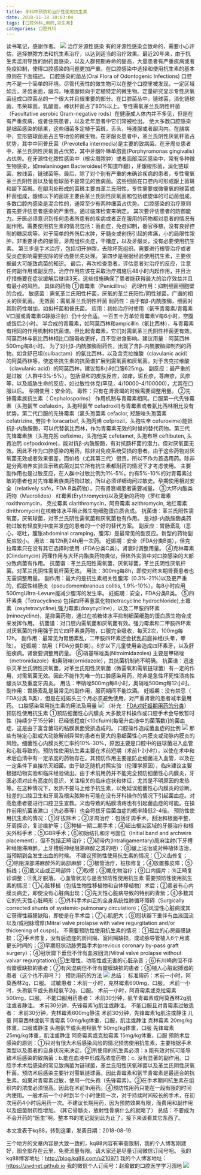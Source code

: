 ```yaml
---
title: 牙科中预防和治疗性使用抗生素
date: 2018-11-18 10:03:04
tags: [口腔外科,用药,抗生素]
categories: 口腔外科
---
```

读书笔记，感谢作者。
![](https://zymblog-1258069789.cos.ap-chengdu.myqcloud.com/blog0017-ykzyfhzlxsykss/01.jpg)
治疗牙源性感染
有的牙源性感染会致命的，需要小心评估，选择排脓方法和抗生素治疗，以达到适当的治疗效果。最近20年来，由于抗生素滥用导致的耐药菌感染，以及人群预期寿命的提高，大量患者有严重疾病或者免疫抑制，使得口腔感染的问题更加严重。在口腔感染中选择和使用抗生素的基本原则在下面描述。
口腔感染的菌丛(Oral Flora of Odontogenic Infections)
口腔内不是一个简单的环境。尽管代表性的微生物可以在整个口腔里被发现，一定区域如舌，牙齿表面，龈沟，唾液腺倾向于定植特定的微生物。定量研究显示专性厌氧菌组成口腔菌丛的一个很大并且很重要的部分。在口腔菌丛中，链球菌，消化链球菌，韦荣球菌，乳酸菌，棒状杆菌占了80%以上。专性需氧革兰氏阴性杆菌（Facultative aerobic Gram-negative rods）在健康成人体内并不多见，但是在有严重疾病，或者住院患者，以及老年患者中它们常被检出。
绝大多数口腔感染是细菌感染的结果，这些细菌多定植于菌斑，舌头，唾液腺或者龈沟内。在龋病中，变形链球菌是占主导地位的微生物。在牙龈炎患者中，革兰氏阴性厌氧杆菌占优势，其中中间普氏菌（Prevotella intermedia)是主要的致病菌。在牙周炎患者中，革兰氏阴性厌氧菌占优势，其中牙龈卟啉单胞菌(Porphyromonas gingivalis)占优势。在牙源性化脓性感染中（根尖周脓肿）或者面部深区感染中，常有多种微生物感染，如melaninogen Bacteroides(不知道咋翻），牙龈梭形菌，消化链球菌，放线菌，链球菌等。最后，除了对个别有严重的未确诊疾病的患者，专性需氧革兰氏阴性菌以及葡萄球菌不是常见的致病菌。这些细菌在口腔内可形成龈上菌斑和龈下菌斑。在龈沟处形成的菌斑主要由革兰氏阳性，专性需要或微需氧的球菌或杆菌组成，龈缘以下的菌斑主要由革兰氏阴性厌氧菌和包括螺旋体的可动菌组成。
多数口腔内感染是混合性的，通常至少有两种细菌占优势。
口腔感染的治疗原则
首先要评估患者感染的严重性。通过临床检查来确定。
其次要评估患者的防御能力。牙医必须意识到任何患者所患有的疾病或者正在服用的药物都对患者的情况有副作用。需要使用抗生素的情况包括：菌血症，免疫抑制，器官移植，没有良好控制的糖尿病等。对于简单的外伤后水肿，牙髓炎或创伤引起的疼痛，小的局限性脓肿，非重要牙齿的瘘管，牙周组织炎症，干槽症，以及牙龈炎，没有必要使用抗生素。
第三步是手术治疗，包括切开排脓，去除坏死组织。需要进行根管治疗或者受炎症影响需要拔除的牙齿要优先处理。
第四步是根据经验使用抗生素，主要依据最大可能致病菌的知识。
最后，再次检查患者，评估患者对治疗的反应，注意任何副作用或副反应。治疗作用应该在采取治疗措施后48小时内起作用，并且治疗措施要在症状缓解后继续3天。这些措施确保了患者能获得最大的治疗效益并且有最小的风险。
具体的药物
①青霉素（Penicillins）
药理作用：抑制细菌细胞壁的合成。
敏感菌：需氧革兰氏阳性杆菌，厌氧的革兰氏阳性/阴性球菌。广谱的相关的厌氧菌。
无效菌：需氧革兰氏阴性杆菌
耐药性：由于有β-内酰胺酶，细菌对其耐药性增加，如拟杆菌和普氏菌。
应用：初始治疗时使用（氨苄青霉素/青霉素V口服或青霉素G静脉注射）仍十分合适。一百五十万单位青霉素V每6小时，空腹或饭后2小时。
半合成的青霉素，如阿莫西林和ampicillin（氨比西林），与青霉素有相同的作用机制和抗菌谱。但比起青霉素，它们对需氧革兰氏阴性杆菌更有效。阿莫西林与氨比西林相比口服吸收更好，且不受进食影响。建议用量：阿莫西林500mg每8小时。
为了对付β-内酰胺酶耐药性，出现了含β-内酰胺酶抑制剂的药物。如含舒巴坦(sulbactam）的氨比西林，以及含克拉维酸（clavulanic acid）的阿莫西林等，使这些抗生素的抗菌谱扩展到需氧菌和厌氧菌。对于含克拉维酸（clavulanic acid）的阿莫西林，建议每8小时口服625mg。
副反应：最严重的是过敏（人群中3%-5%）。包括温和的皮肤反应，如痒，斑丘疹，荨麻疹，风疹等，以及威胁生命的反应，如过敏性休克(罕见，4/10000-4/100000)，尤其在口服以后。
孕期使用：安全的。
毒性：只有在肾衰竭的时候需要调整用量。
②先锋霉素族抗生素（ Cephalosporins）
作用机制与青霉素相同。口服第一代先锋霉素（头孢氨苄 cefalexin，头孢羟氨苄 cefadroxil)与青霉素或者氨比西林相比没有优势。第二代口服的先锋霉素（氯头孢菌素 cefaclor, 羟胺唑头孢菌素 cefatrizine, 劳拉卡 loracarbef, 头孢丙烯 cefprozil，头孢呋辛 cefuroxime)能抵抗β-内酰胺酶，可以代替氨比西林，作为青霉素无效的时候的替代药物。第三代先锋霉素族（头孢克肟 cefixime，头孢他美 cefetamet, 头孢布坦 ceftibuten, 头孢泊肟 cefpodoxime)，能对抗β-内酰胺酶，有对抗肠杆菌的潜力，但对厌氧菌无效。因此不作为口腔感染的用药，除非对免疫系统受损的患者。由于这些药物对厌氧菌无效或者效果很差，而价格（尤其第三代）很贵，所以不作为首选用药。除非是分离培养实验显示致病菌对其它所有抗生素都耐药的情况下才考虑使用。
主要副作用也是过敏反应，在人群中过敏比例为1%-5%。约有5%-10%的对青霉素过敏的患者也对先锋霉素族类药物过敏，所以必须详细询问过敏史。孕期使用相对安全（relatively safe，FDA B类药物），只有肾衰竭患者需要减量。
③大环内酯类药物（Macrolides）
红霉素(Erythromycin)以及更新的药物（罗红霉素 roxithromycin， 克拉霉素 clarithromycin，阿奇霉素 azithromycin, 地红霉素 dirithromycin)在核糖体水平阻止微生物细胞蛋白质合成。
抗菌谱：革兰氏阳性需氧菌，厌氧球菌，对革兰氏阴性需氧菌和厌氧菌也有作用。
是对β-内酰胺酶类药物过敏有轻度到中度并发症的患者的一个好的替代方案。
副反应：胃肠紊乱（恶心，呕吐，腹胀abdominal cramping，腹泻）是最常见的副反应。新型的药物副反应较小。
用法：每12h到24h用一次药。
妊娠期：安全（FDA分类B类），但克拉霉素只在没有其它选择时使用（FDA分类C类）。肾衰时调整用量。
④克林霉素(Clindamycin)
药理作用与大环内酯类药物类似，但体外实验中对口腔感染的大部分致病菌有作用。
抗菌谱：革兰氏阳性需氧菌，厌氧球菌，革兰氏阴性厌氧杆菌。对革兰氏阴性需氧杆菌无效。
用法：300mg每8h，即使对终末期肾衰患者也无需调整用量。
副作用：最大的是抗生素相关性腹泻（0.3%-21%)以及更严重的，假膜性结肠炎（pseudomembranous colitis, 1.9%-10%）。每8小时应用500mgUltra-Levure能减少腹泻的发生率。
妊娠期：安全，FDA分类B类。
⑤四环素类（Tetracyclines)
包括四环素氢氯化物(tetracycline hydrochloride),土霉素（oxytetracycline),强力霉素(doxycycline），以及二甲胺四环素(minocycline)，是抑菌药物，通过在核糖体水平抑制细菌细胞的蛋白质生物合成来发挥作用。
抗菌谱：对口腔内需氧菌和厌氧菌有效。强力霉素和二甲胺四环素对厌氧菌的作用强于其它四环素类药物，口服完全吸收，每天2次，100mg每12h。
副作用：最常见为胃肠紊乱，二甲胺四环素还会扰乱前庭神经(头晕，晕眩）。
妊娠期：禁用（ FDA分类D类）。8岁以下儿童使用会造成四环素牙，以及肝脏疾病。肾衰要调整用药量。
⑥硝基咪唑类(Nitroimidazoles)
主要是甲硝唑（metronidazole）和奥硝唑(ornidazole），其抗菌机制尚不明确。
抗菌谱：迅速杀灭革兰氏阴性厌氧菌，对革兰氏阳性厌氧菌（微需氧和需氧链球菌）有一定的作用，对需氧菌无效。因此不能作为唯一的口腔感染用药，除非是急性坏死性溃疡性龈炎以及重度牙周炎。
用法：甲硝唑500mg每8小时，奥硝唑500mg每12小时。
副作用：胃肠紊乱是最常见的副作用，服药期间不能饮酒。
妊娠期：没有禁忌（ FDA分类  B类），但是在妊娠头三个月必须避免使用，对严重肾衰的患者减半量用药。
口腔感染常用抗生素的用法及用量
![](https://zymblog-1258069789.cos.ap-chengdu.myqcloud.com/blog0017-ykzyfhzlxsykss/02.jpg)
（补充：[FDA对妊娠期用药的分类](https://baike.baidu.com/item/FDA%E5%A6%8A%E5%A8%A0%E8%8D%AF%E7%89%A9%E5%88%86%E7%BA%A7)）
预防性使用抗生素
①预防细菌性心内膜炎
大多数牙科操作或口腔手术会导致暂时性（持续少于15分钟）已经低程度[<10cfu/ml(每毫升血液中的菌落数)]的菌血症，这是由于富含菌斑的粘膜表面受损造成的。
口腔操作造成菌血症的比例
![](https://zymblog-1258069789.cos.ap-chengdu.myqcloud.com/blog0017-ykzyfhzlxsykss/03.jpg)
那些有特定心脏或大动脉解剖异常的患者有更大的患细菌性心内膜炎或动脉内膜炎的风险。细菌性心内膜炎死亡率约10%-30%，原因主要是口腔中的链球菌进入血管和心脏导致的。预防性使用抗生素主要在术前短期（术前1-2小时），以使在术中和术后血清中有一定浓度的药物存在。其预防作用主要是防止细菌进入血管，以及在一定条件下直接杀灭细菌。由于缺乏随机对照实验（伦理学原因），临床建议主要根据动物实验和临床经验做出。由于术前用药并不能完全预防细菌性心内膜炎，牙医必须对此有高度的意识，关注相关的临床症状和体征，尤其是不明原因的发热等。在这种情况下，发热不要马上给予抗生素，以免延误细菌性心内膜炎的诊断。
较差的口腔卫生和牙周及根尖脓肿有可能在没有牙科操作的情况下引起菌血症。对高危患者要进行口腔卫生宣教。义齿导致的粘膜溃疡也有引起菌血症的可能。在操作前用抗菌液漱口（洗必泰等）也会将拔牙后菌血症的概率降低2-4倍。
预防性使用抗生素的情况：①牙拔除术；②牙周治疗：包括牙周手术，刮治和根面平整，牙周探诊，复诊维护等；③种植一期二期手术；④超出根尖区域的牙髓治疗和根尖外科手术；⑤GBR手术；⑥初始结扎和牙弓固位（Initial band and archwire placement），但不包括正畸治疗；⑦韧带内(Intraligamentary)局麻注射(下牙槽神经阻滞麻醉，上牙槽后神经阻滞麻醉之类的吧）；⑧龈上洁治或对种植体洁治，当预期到会发生出血的时候。
不建议预防性使用抗生素的情况：①义齿修复；②除阻深部滞麻醉外的局部麻醉；③根管治疗，桩核修复；④放置橡皮障；⑤拆线；⑥戴义齿或正畸部件；⑦取模；⑧氟化物治疗；⑨口内摄片；⑩正畸复诊调整；⑪乳牙脱落。
心血管状况与是否预防性使用抗生素
需要预防性使用抗生素的情况：①心脏移植（包括生物性移植物和自体移植物）术后；②患者有心内膜炎病史，即使没有心脏病出现；③先天性心脏病导致的特别的青紫；④多数其它的先天性心脏畸形；⑤外科手术纠正的全身系统性肺循环障碍（Surgically corrected shunts of systemic-pulmonary circulation)；⑥风湿性心脏病或其它获得性瓣膜缺陷，即使是在手术后；⑦心肌肥大；⑧冠状瓣下垂伴有血液回流以及/或冠脉增厚(Mitral valve prolapse with valve regurgitation and/or thickening of cusps)。
不需要预防性使用抗生素的情况：①孤立的心房瓣膜缺损；②手术修复，没有后遗症的房间隔、室间隔缺损，或动脉导管植入6个月或更长时间的；③早期冠状动脉旁路手术(previous coronary by-pass graft surgery）；④冠状瓣下垂但不伴有血液回流(Mitral valve prolapse without valvar regurgitation);⑤生理性、功能性或无害的心脏杂音；⑥有川崎病但不伴有瓣膜缺损的患者；⑦有风湿病但不伴有瓣膜缺损的患者；⑧植入心脏起搏器的患者（这个也不用吗？）
预防用药的方法
![](https://zymblog-1258069789.cos.ap-chengdu.myqcloud.com/blog0017-ykzyfhzlxsykss/04.jpg)
总结：
标准用药：术前一小时，阿莫西林2g，口服。
过敏患者：术前一小时，克林霉素600mg，口服。
                 术前一小时，头孢氨苄或头孢羟氨苄2g，口服。
                 术前一小时，阿奇霉素或克拉霉素500mg，口服。
不能口服用药患者：
                  术前30分钟，氨苄青霉素或阿莫西林2g肌注或者静注。
                  术前30分钟，先锋霉素1g肌注或静注。
不能口服且对青霉素过敏患者：
                  术前30分钟，克林霉素600mg静注
                  术前30分钟，先锋霉素1g肌注或静注
儿童 
                  阿莫西林或氨苄青霉素 50mg/kg体重，口服，肌注或静注
                  克林霉素                      20mg/kg体重，口服或静注
                  头孢氨苄或头孢羟氨苄  50mg/kg体重，口服
                  先锋霉素                       25mg/kg体重，肌注或静注
                  阿奇霉素或克拉霉素      15mg/kg体重，口服
预防术后感染的原则：①只对有很大术后感染风险的情况预防使用抗生素，主要根据手术类型以及患者的自身状况来决定。②所使用的抗生素必须：a.能有效对抗可能导致术后感染的致病菌；b.能在血液中形成高浓度药物；c. 没有显著的副作用。口腔手术术后感染的常见致病菌为链球菌，革兰氏阳性厌氧球菌以及革兰氏阴性厌氧杆菌。预防术后感染主要针对需氧链球菌。因此青霉素和氨苄青霉素是最适合的抗生素。如果对青霉素过敏，使用一代头孢（先锋霉素）。③在手术期间抗生素在组织内的浓度必须很高。因此在术前1h用药。④预防性用药只能在一段有限的时间内使用。一般术前一个小时到半个小时使用一次，对于持续时间较长的手术，在初次用药4小时后用药一次。不建议长期用药，因为预防效果有限，而费用和副作用以及细菌耐药性增加。
(其它骨髓炎，放射性骨病什么的就略了）
总结：不要成为不会开药的“医生”啊。整本书的笔记就到此为止了。接下来该看其它东西了。

本文发表于kq88，转到这里，发表日期：2018-08-19

三个地方的文章内容是大致一致的，kq88内容有审查限制，我的个人博客刚建好，图全部存在云里，免费流量有限。请大家还是尽量订阅微信订阅号吧。
我的kq88博客地址：http://blog.kq88.com/u210971
我的个人博客地址：https://zwdnet.github.io
我的微信个人订阅号：赵瑜敏的口腔医学学习园地
![](https://zymblog-1258069789.cos.ap-chengdu.myqcloud.com/other/wx.jpg)

